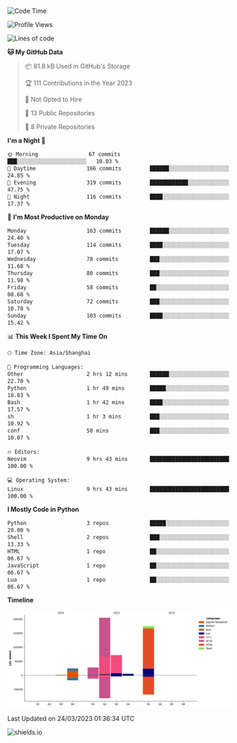 <!--START_SECTION:waka-->
![Code Time](http://img.shields.io/badge/Code%20Time-235%20hrs%2032%20mins-blue)

![Profile Views](http://img.shields.io/badge/Profile%20Views-0-blue)

![Lines of code](https://img.shields.io/badge/From%20Hello%20World%20I%27ve%20Written-506.7%20thousand%20lines%20of%20code-blue)

**🐱 My GitHub Data** 

> 📦 81.8 kB Used in GitHub's Storage 
 > 
> 🏆 111 Contributions in the Year 2023
 > 
> 🚫 Not Opted to Hire
 > 
> 📜 13 Public Repositories 
 > 
> 🔑 8 Private Repositories 
 > 
**I'm a Night 🦉** 

```text
🌞 Morning                67 commits          ███░░░░░░░░░░░░░░░░░░░░░░   10.03 % 
🌆 Daytime                166 commits         ██████░░░░░░░░░░░░░░░░░░░   24.85 % 
🌃 Evening                319 commits         ████████████░░░░░░░░░░░░░   47.75 % 
🌙 Night                  116 commits         ████░░░░░░░░░░░░░░░░░░░░░   17.37 % 
```
📅 **I'm Most Productive on Monday** 

```text
Monday                   163 commits         ██████░░░░░░░░░░░░░░░░░░░   24.40 % 
Tuesday                  114 commits         ████░░░░░░░░░░░░░░░░░░░░░   17.07 % 
Wednesday                78 commits          ███░░░░░░░░░░░░░░░░░░░░░░   11.68 % 
Thursday                 80 commits          ███░░░░░░░░░░░░░░░░░░░░░░   11.98 % 
Friday                   58 commits          ██░░░░░░░░░░░░░░░░░░░░░░░   08.68 % 
Saturday                 72 commits          ███░░░░░░░░░░░░░░░░░░░░░░   10.78 % 
Sunday                   103 commits         ████░░░░░░░░░░░░░░░░░░░░░   15.42 % 
```


📊 **This Week I Spent My Time On** 

```text
🕑︎ Time Zone: Asia/Shanghai

💬 Programming Languages: 
Other                    2 hrs 12 mins       ██████░░░░░░░░░░░░░░░░░░░   22.70 % 
Python                   1 hr 49 mins        █████░░░░░░░░░░░░░░░░░░░░   18.83 % 
Bash                     1 hr 42 mins        ████░░░░░░░░░░░░░░░░░░░░░   17.57 % 
sh                       1 hr 3 mins         ███░░░░░░░░░░░░░░░░░░░░░░   10.92 % 
conf                     58 mins             ███░░░░░░░░░░░░░░░░░░░░░░   10.07 % 

🔥 Editors: 
Neovim                   9 hrs 43 mins       █████████████████████████   100.00 % 

💻 Operating System: 
Linux                    9 hrs 43 mins       █████████████████████████   100.00 % 
```

**I Mostly Code in Python** 

```text
Python                   3 repos             █████░░░░░░░░░░░░░░░░░░░░   20.00 % 
Shell                    2 repos             ███░░░░░░░░░░░░░░░░░░░░░░   13.33 % 
HTML                     1 repo              ██░░░░░░░░░░░░░░░░░░░░░░░   06.67 % 
JavaScript               1 repo              ██░░░░░░░░░░░░░░░░░░░░░░░   06.67 % 
Lua                      1 repo              ██░░░░░░░░░░░░░░░░░░░░░░░   06.67 % 
```



**Timeline**

![Lines of Code chart](https://raw.githubusercontent.com/kopp4/kopp4/main/assets/bar_graph.png)


 Last Updated on 24/03/2023 01:36:34 UTC
<!--END_SECTION:waka-->
![shields.io](https://img.shields.io/github/commit-activity/w/kopp4/kopp4?color=g&label=abusing%20bot&style=flat-square)
